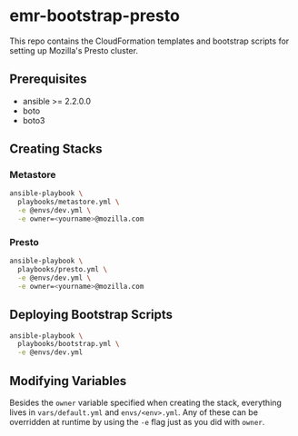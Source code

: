 # emr-bootstrap-presto

This repo contains the CloudFormation templates and bootstrap scripts for
setting up Mozilla's Presto cluster.

## Prerequisites
* ansible >= 2.2.0.0
* boto
* boto3

## Creating Stacks

### Metastore
```bash
ansible-playbook \
  playbooks/metastore.yml \
  -e @envs/dev.yml \
  -e owner=<yourname>@mozilla.com
```

### Presto
```bash
ansible-playbook \
  playbooks/presto.yml \
  -e @envs/dev.yml \
  -e owner=<yourname>@mozilla.com
```

## Deploying Bootstrap Scripts

```bash
ansible-playbook \
  playbooks/bootstrap.yml \
  -e @envs/dev.yml
```

## Modifying Variables

Besides the `owner` variable specified when creating the stack, everything lives
in `vars/default.yml` and `envs/<env>.yml`. Any of these can be overridden at
runtime by using the `-e` flag just as you did with `owner`.
